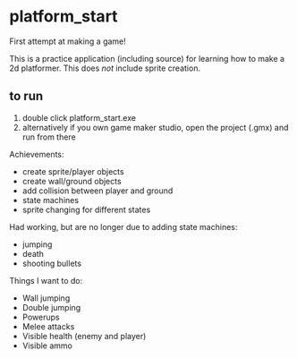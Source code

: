 # platform_start
First attempt at making a game!

This is a practice application (including source) for learning how to make a 2d platformer. This does *not* include sprite creation.

## to run
1. double click platform_start.exe
2. alternatively if you own game maker studio, open the project (.gmx) and run from there

Achievements:
* create sprite/player objects
* create wall/ground objects
* add collision between player and ground
* state machines
* sprite changing for different states

Had working, but are no longer due to adding state machines:
* jumping
* death
* shooting bullets

Things I want to do:
* Wall jumping 
* Double jumping
* Powerups
* Melee attacks
* Visible health (enemy and player)
* Visible ammo
